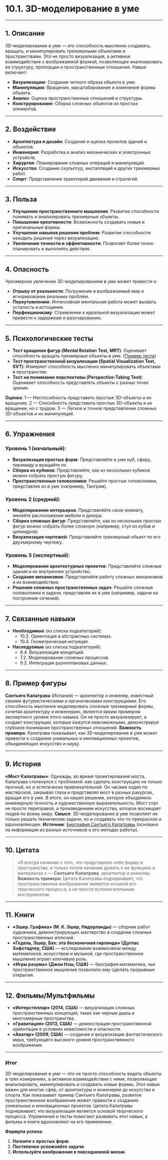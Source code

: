 # 10.1. 3D-моделирование в уме

---

## 1. Описание
3D-моделирование в уме — это способность мысленно создавать, вращать, и манипулировать трехмерными объектами и пространствами. Это не просто визуализация, а активное взаимодействие с воображаемой формой, позволяющее анализировать ее структуру, пропорции и пространственные отношения. Навык включает:
- **Визуализацию**: Создание четкого образа объекта в уме.
- **Манипуляцию**: Вращение, масштабирование и изменение формы объекта.
- **Анализ**: Оценка пространственных отношений и структуры.
- **Конструирование**: Сборка сложных объектов из простых элементов.

---

## 2. Воздействие
- **Архитектура и дизайн**: Создание и оценка проектов зданий и объектов.
- **Инженерия**: Разработка и анализ механических и электронных устройств.
- **Хирургия**: Планирование сложных операций и манипуляций.
- **Искусство**: Создание скульптур, инсталляций и других трехмерных работ.
- **Спорт**: Представление траекторий движения и стратегий.

---

## 3. Польза
- **Улучшение пространственного мышления**: Развитие способности понимать и анализировать трехмерные объекты.
- **Повышение креативности**: Возможность создавать новые и оригинальные формы.
- **Улучшение навыков решения проблем**: Развитие способности находить решения через визуализацию.
- **Увеличение точности и эффективности**: Позволяет более точно планировать и выполнять действия.

---

## 4. Опасность
Чрезмерное увлечение 3D-моделированием в уме может привести к:
- **Отрыву от реальности**: Погружение в воображаемый мир и игнорирование реальных проблем.
- **Переутомлению**: Интенсивная ментальная работа может вызвать усталость и истощение.
- **Перфекционизму**: Стремление к идеальной визуализации может привести к задержкам и разочарованию.

---

## 5. Психологические тесты
- **Тест вращения фигур (Mental Rotation Test, MRT)**: Оценивает способность вращать трехмерные объекты в уме. ([Пример теста](https://www.psytoolkit.org/experiment-library/experiment_mental_rotation.html))
- **Тест пространственной визуализации (Spatial Visualization Test, SVT)**: Измеряет способность мысленно манипулировать объектами в пространстве.
- **Тест на понимание перспективы (Perspective-Taking Test)**: Оценивает способность представлять объекты с разных точек зрения.

**Оценка**:
1 — Неспособность представить простые 3D-объекты и их вращение.
2 — Способность представить простые 3D-объекты и их вращение, но с трудом.
3 — Легкое и точное представление сложных 3D-объектов и их манипуляций.

---

## 6. Упражнения

### Уровень 1 (начальный):
- **Визуализация простых форм**: Представляйте в уме куб, сферу, пирамиду и вращайте их.
- **Сборка из кубиков**: Представляйте, как из нескольких кубиков можно собрать простую фигуру.
- **Пространственные головоломки**: Решайте простые головоломки, представляя их в уме (например, Танграм).

### Уровень 2 (средний):
- **Моделирование интерьеров**: Представляйте свою комнату, меняйте расположение мебели и декора.
- **Сборка сложных фигур**: Представляйте, как из нескольких простых фигур можно собрать более сложную (например, стул из кубов и цилиндров).
- **Визуализация чертежей**: Представляйте трехмерный объект по его двухмерному чертежу.

### Уровень 3 (экспертный):
- **Моделирование архитектурных проектов**: Представляйте сложные здания и их внутреннее устройство.
- **Создание механизмов**: Представляйте работу сложных механизмов и их взаимодействие.
- **Решение сложных пространственных задач**: Решайте сложные головоломки и задачи, представляя их в уме (например, задачи на построение сечений).

---

## 7. Связанные навыки
- **Необходимые** (из списка подкатегорий):
  - 10.2. Ориентация в абстрактных системах.
  - 10.4. Геометрическая интуиция.
- **Наследуемые** (из списка подкатегорий):
  - 8.4. Визуализация концепций.
  - 7.2. Моделирование сложных процессов.
  - 9.2. Интеграция разноплановых данных.

---

## 8. Пример фигуры
**Сантьяго Калатрава** (Испания) — архитектор и инженер, известный своими футуристическими и органическими конструкциями. Его способность мысленно моделировать сложные трехмерные формы, сочетая архитектуру и инженерию, является ярким примером экспертного уровня этого навыка. Он не просто визуализирует, а создает конструкции, которые кажутся невозможными, демонстрируя глубокое понимание пространственных отношений.
**Важность примера**: Калатрава показывает, как 3D-моделирование в уме может привести к созданию уникальных и инновационных проектов, объединяющих искусство и науку.

---

## 9. История
**«Мост Калатравы»**: Однажды, во время проектирования моста, Калатрава столкнулся с проблемой: как сделать конструкцию не только прочной, но и эстетически привлекательной. Он часами ходил по мастерской, закрывал глаза и представлял мост в разных ракурсах, вращая его в уме. В итоге, он нашел решение, которое объединило инженерную точность и художественную выразительность. Мост стал не просто переправой, а произведением искусства, которое восхищает людей по всему миру.
**Смысл**: 3D-моделирование в уме позволяет не только решать технические задачи, но и создавать что-то прекрасное и вдохновляющее.
**Источник**: [Биография Сантьяго Калатравы](https://www.calatrava.com/biography.html) (основано на информации из разных источников о его методах работы).

---

## 10. Цитата
> «Я всегда начинаю с того, что представляю себе форму в пространстве, и только потом начинаю думать о ее функциях и материалах.»
> — **Сантьяго Калатрава**, архитектор и инженер.
**Важность примера**: Цитата Калатравы подчеркивает, что пространственное воображение является основой его творческого процесса, а не просто вспомогательным инструментом.

---

## 11. Книги
- **«Эшер. Графика» (М. К. Эшер, Нидерланды)** — сборник работ художника, демонстрирующих мастерство в создании сложных пространственных иллюзий.
- **«Гедель, Эшер, Бах: эта бесконечная гирлянда» (Дуглас Хофстадтер, США)** — исследование взаимосвязи между математикой, искусством и музыкой, где пространственное мышление играет ключевую роль.
- **«Игры разума» (Джон Нэш, США)** — биография математика, чье пространственное мышление позволило ему сделать прорывные открытия.

---

## 12. Фильмы/Мультфильмы
- **«Интерстеллар» (2014, США)** — визуализация сложных пространственных концепций, таких как черные дыры и многомерные пространства.
- **«Гравитация» (2013, США)** — демонстрация пространственной ориентации в условиях невесомости и опасности.
- **«Аватар» (2009, США)** — создание и визуализация фантастического мира, требующего высокого уровня пространственного воображения.

---

### **Итог**
3D-моделирование в уме — это не просто способность видеть объекты в трех измерениях, а активное взаимодействие с ними, позволяющее анализировать, манипулировать и создавать новые формы. Этот навык важен для многих сфер, от архитектуры и инженерии до искусства и спорта. Как показывает пример Сантьяго Калатравы, развитое пространственное воображение может привести к созданию уникальных и инновационных проектов. Цитата Калатравы подчеркивает, что визуализация является основой творческого процесса. Упражнения и тесты помогают развивать этот навык, а фильмы и книги вдохновляют на его применение.

**Формула успеха**:
1. **Начните с простых форм**.
2. **Постепенно усложняйте задачи**.
3. **Используйте воображение в повседневной жизни**.
